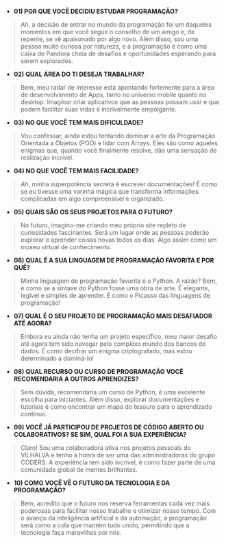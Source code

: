 * **01) POR QUE VOCÊ DECIDIU ESTUDAR PROGRAMAÇÃO?**
> Ah, a decisão de entrar no mundo da programação foi um daqueles momentos em que você segue o conselho de um amigo e, de repente, se vê apaixonado por algo novo. Além disso, sou uma pessoa muito curiosa por natureza, e a programação é como uma caixa de Pandora cheia de desafios e oportunidades esperando para serem explorados.

* **02) QUAL ÁREA DO TI DESEJA TRABALHAR?**
> Bem, meu radar de interesse está apontando fortemente para a área de desenvolvimento de Apps, tanto no universo mobile quanto no desktop. Imaginar criar aplicativos que as pessoas possam usar e que podem facilitar suas vidas é incrivelmente empolgante.

* **03) NO QUE VOCÊ TEM MAIS DIFICULDADE?**
> Vou confessar, ainda estou tentando dominar a arte da Programação Orientada a Objetos (POO) e lidar com Arrays. Eles são como aqueles enigmas que, quando você finalmente resolve, dão uma sensação de realização incrível.

* **04) NO QUE VOCÊ TEM MAIS FACILIDADE?**
> Ah, minha superpotência secreta é escrever documentações! É como se eu tivesse uma varinha mágica que transforma informações complicadas em algo compreensível e organizado. 

* **05) QUAIS SÃO OS SEUS PROJETOS PARA O FUTURO?**
> No futuro, imagino-me criando meu próprio site repleto de curiosidades fascinantes. Será um lugar onde as pessoas poderão explorar e aprender coisas novas todos os dias. Algo assim como um museu virtual de conhecimento.

* **06) QUAL É A SUA LINGUAGEM DE PROGRAMAÇÃO FAVORITA E POR QUÊ?**
> Minha linguagem de programação favorita é o Python. A razão? Bem, é como se a sintaxe do Python fosse uma obra de arte. É elegante, legível e simples de aprender. É como o Picasso das linguagens de programação!

* **07) QUAL É O SEU PROJETO DE PROGRAMAÇÃO MAIS DESAFIADOR ATÉ AGORA?**
> Embora eu ainda não tenha um projeto específico, meu maior desafio até agora tem sido navegar pelo complexo mundo dos bancos de dados. É como decifrar um enigma criptografado, mas estou determinado a dominá-lo!

* **08) QUAL RECURSO OU CURSO DE PROGRAMAÇÃO VOCÊ RECOMENDARIA A OUTROS APRENDIZES?**
> Sem dúvida, recomendaria um curso de Python, é uma excelente escolha para iniciantes. Além disso, explorar documentações e tutoriais é como encontrar um mapa do tesouro para o aprendizado contínuo.

* **09) VOCÊ JÁ PARTICIPOU DE PROJETOS DE CÓDIGO ABERTO OU COLABORATIVOS? SE SIM, QUAL FOI A SUA EXPERIÊNCIA?**
> Claro! Sou uma colaboradora ativa nos projetos pessoais do VILHALVA e tenho a honra de ser uma das administradoras do grupo CODERS. A experiência tem sido incrível, é como fazer parte de uma comunidade global de mentes brilhantes.

* **10) COMO VOCÊ VÊ O FUTURO DA TECNOLOGIA E DA PROGRAMAÇÃO?**
> Bem, acredito que o futuro nos reserva ferramentas cada vez mais poderosas para facilitar nosso trabalho e otimizar nosso tempo. Com o avanço da inteligência artificial e da automação, a programação será como a cola que mantém tudo unido, permitindo que a tecnologia faça maravilhas por nós.
  
